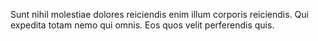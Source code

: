 Sunt nihil molestiae dolores reiciendis enim illum corporis reiciendis. Qui expedita totam nemo qui omnis. Eos quos velit perferendis quis.